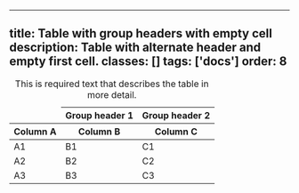 <!--
 *              © 2025 Visa
 *
 * Licensed under the Apache License, Version 2.0 (the "License");
 * you may not use this file except in compliance with the License.
 * You may obtain a copy of the License at
 *
 *         http://www.apache.org/licenses/LICENSE-2.0
 *
 * Unless required by applicable law or agreed to in writing, software
 * distributed under the License is distributed on an "AS IS" BASIS,
 * WITHOUT WARRANTIES OR CONDITIONS OF ANY KIND, either express or implied.
 * See the License for the specific language governing permissions and
 * limitations under the License.
 *
 -->
---
title: Table with group headers with empty cell
description: Table with alternate header and empty first cell. 
classes: []
tags: ['docs']
order: 8
---

<table class="v-table v-table-border">
  <caption class="v-sr">
    This is required text that describes the table in more detail.
  </caption>
  <thead>
    <tr class="v-typography-overline">
      <td class="v-th-alt">
      </td>
      <th class="v-th-alt" colspan="1">
        Group header 1
      </th>
      <th class="v-th-alt" colspan="1">
        Group header 2
      </th>
    </tr>
    <tr>
      <th class="v-th">
        Column A
      </th>
      <th class="v-th">
        Column B
      </th>
      <th class="v-th">
        Column C
      </th>
    </tr>
  </thead>
  <tbody>
    <tr>
      <td class="v-td">
        A1
      </td>
      <td class="v-td">
        B1
      </td>
      <td class="v-td">
        C1
      </td>
    </tr>
    <tr>
      <td class="v-td">
        A2
      </td>
      <td class="v-td">
        B2
      </td>
      <td class="v-td">
        C2
      </td>
    </tr>
    <tr>
      <td class="v-td">
        A3
      </td>
      <td class="v-td">
        B3
      </td>
      <td class="v-td">
        C3
      </td>
    </tr>
  </tbody>
</table>
